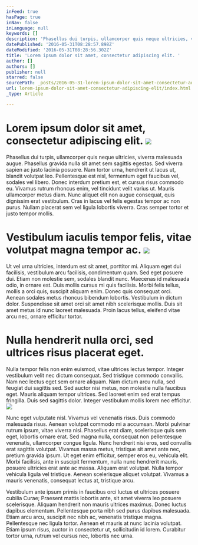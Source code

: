 ```yaml
---
inFeed: true
hasPage: true
inNav: false
inLanguage: null
keywords: []
description: 'Phasellus dui turpis, ullamcorper quis neque ultricies, viverra malesuada augue. Phasellus gravida nulla sit amet sem sagittis egestas. Sed viverra sapien ac justo lacinia posuere. Nam tortor urna, hendrerit ut lacus ut, blandit volutpat leo. Pellentesque est nisl, fermentum eget faucibus vel, sodales vel libero. Donec interdum pretium est, et cursus risus commodo eu. Vivamus rutrum rhoncus enim, vel tincidunt velit varius ut. Mauris ullamcorper metus diam. Nunc aliquet elit non augue consequat, quis dignissim erat vestibulum. Cras in lacus vel felis egestas tempor ac non purus. Nullam placerat sem vel ligula lobortis viverra. Cras semper tortor et justo tempor mollis.'
datePublished: '2016-05-31T08:28:57.898Z'
dateModified: '2016-05-31T08:28:56.302Z'
title: 'Lorem ipsum dolor sit amet, consectetur adipiscing elit. '
author: []
authors: []
publisher: null
starred: false
sourcePath: _posts/2016-05-31-lorem-ipsum-dolor-sit-amet-consectetur-adipiscing-elit.md
url: lorem-ipsum-dolor-sit-amet-consectetur-adipiscing-elit/index.html
_type: Article

---
```

# Lorem ipsum dolor sit amet, consectetur adipiscing elit. ![](https://the-grid-user-content.s3-us-west-2.amazonaws.com/2b2f64fe-4405-494d-9c55-82dcf7f21784.jpg)

Phasellus dui turpis, ullamcorper quis neque ultricies, viverra malesuada augue. Phasellus gravida nulla sit amet sem sagittis egestas. Sed viverra sapien ac justo lacinia posuere. Nam tortor urna, hendrerit ut lacus ut, blandit volutpat leo. Pellentesque est nisl, fermentum eget faucibus vel, sodales vel libero. Donec interdum pretium est, et cursus risus commodo eu. Vivamus rutrum rhoncus enim, vel tincidunt velit varius ut. Mauris ullamcorper metus diam. Nunc aliquet elit non augue consequat, quis dignissim erat vestibulum. Cras in lacus vel felis egestas tempor ac non purus. Nullam placerat sem vel ligula lobortis viverra. Cras semper tortor et justo tempor mollis.

# Vestibulum iaculis tempor felis, vitae volutpat magna tempor ac. ![](https://the-grid-user-content.s3-us-west-2.amazonaws.com/b73b9274-fbd5-4eb7-9a5b-6436e044633d.jpg)

Ut vel urna ultricies, interdum est sit amet, porttitor mi. Aliquam eget dui facilisis, vestibulum arcu facilisis, condimentum quam. Sed eget posuere dui. Etiam non molestie sem, sodales blandit nunc. Maecenas id malesuada odio, in ornare est. Duis mollis cursus mi quis facilisis. Morbi felis tellus, mollis a orci quis, suscipit aliquam enim. Donec quis consequat orci. Aenean sodales metus rhoncus bibendum lobortis. Vestibulum in dictum dolor. Suspendisse sit amet orci sit amet nibh scelerisque mollis. Duis sit amet metus id nunc laoreet malesuada. Proin lacus tellus, eleifend vitae arcu nec, ornare efficitur tortor.

# Nulla hendrerit nulla orci, sed ultrices risus placerat eget. 

Nulla tempor felis non enim euismod, vitae ultrices lectus tempor. Integer vestibulum velit nec dictum consequat. Sed tristique commodo convallis. Nam nec lectus eget sem ornare aliquam. Nam dictum arcu nulla, sed feugiat dui sagittis sed. Sed auctor nisi metus, non molestie nulla faucibus eget. Mauris aliquam tempor ultrices. Sed laoreet enim sed erat tempus fringilla. Duis sed sagittis dolor. Integer vestibulum mollis lorem nec efficitur.
![](https://the-grid-user-content.s3-us-west-2.amazonaws.com/025d69c2-7396-4545-8889-9babd565ee1f.jpg)

Nunc eget vulputate nisl. Vivamus vel venenatis risus. Duis commodo malesuada risus. Aenean volutpat commodo mi a accumsan. Morbi pulvinar rutrum ipsum, vitae viverra nisi. Phasellus erat diam, scelerisque quis sem eget, lobortis ornare erat. Sed magna nulla, consequat non pellentesque venenatis, ullamcorper congue ligula. Nunc hendrerit nisi eros, sed convallis erat sagittis volutpat. Vivamus massa metus, tristique sit amet ante nec, pretium gravida ipsum. Ut eget enim efficitur, semper eros eu, vehicula elit. Morbi facilisis, ante in suscipit fermentum, nulla nunc hendrerit mauris, posuere ultricies erat ante ac massa. Aliquam erat volutpat. Nulla tempor vehicula ligula vel tristique. Aenean scelerisque aliquet volutpat. Vivamus a mauris venenatis, consequat lectus at, tristique arcu.

Vestibulum ante ipsum primis in faucibus orci luctus et ultrices posuere cubilia Curae; Praesent mattis lobortis ante, sit amet viverra leo posuere scelerisque. Aliquam hendrerit non mauris ultrices maximus. Donec luctus dapibus elementum. Pellentesque porta nibh sed purus dapibus malesuada. Etiam arcu arcu, suscipit nec nibh ac, venenatis tristique magna. Pellentesque nec ligula tortor. Aenean et mauris at nunc lacinia volutpat. Etiam ipsum risus, auctor in consectetur ut, sollicitudin id lorem. Curabitur tortor urna, rutrum vel cursus nec, lobortis nec urna.